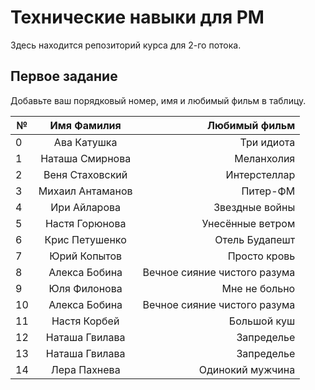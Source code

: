 # Технические навыки для PM
Здесь находится репозиторий курса для 2-го потока. 

## Первое задание

Добавьте ваш порядковый номер, имя и любимый фильм в таблицу.

| № | Имя Фамилия     | Любимый фильм                          |
| - |:---------------:| --------------------------------------:|
| 0 | Ава Катушка     | Три идиота                             |
| 1 | Наташа Смирнова | Меланхолия                             |
| 2 | Веня Стаховский | Интерстеллар                           |
| 3 | Михаил Антаманов| Питер-ФМ                               |
| 4 | Ири Айларова    | Звездные войны                         |
| 5 | Настя Горюнова  | Унесённые ветром                       |
| 6 | Крис Петушенко  | Отель Будапешт                         |
| 7 | Юрий Копытов    | Просто кровь                           |
| 8 | Алекса Бобина   | Вечное сияние чистого разума           |
| 9 | Юля Филонова    | Мне не больно                          |
| 10 | Алекса Бобина  | Вечное сияние чистого разума           |
| 11 | Настя Корбей   | Большой куш                            |
| 12 | Наташа Гвилава | Запределье                             |
| 13 | Наташа Гвилава | Запределье                             |
| 14 | Лера Пахнева   | Одинокий мужчина                       |


